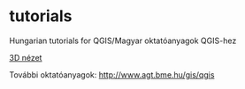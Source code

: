 # tutorials
Hungarian tutorials for QGIS/Magyar oktatóanyagok QGIS-hez

[3D nézet](docs/3dview.rst)

További oktatóanyagok:
http://www.agt.bme.hu/gis/qgis
